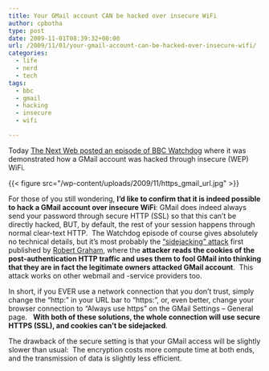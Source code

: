 ```yaml
---
title: Your GMail account CAN be hacked over insecure WiFi
author: cpbotha
type: post
date: 2009-11-01T08:39:32+00:00
url: /2009/11/01/your-gmail-account-can-be-hacked-over-insecure-wifi/
categories:
  - life
  - nerd
  - tech
tags:
  - bbc
  - gmail
  - hacking
  - insecure
  - wifi

---
```

Today [The Next Web posted an episode of BBC Watchdog][1] where it was demonstrated how a GMail account was hacked through insecure (WEP) WiFi.

{{< figure src="/wp-content/uploads/2009/11/https_gmail_url.jpg" >}}


For those of you still wondering, **I’d like to confirm that it is indeed possible to hack a GMail account over insecure WiFi**: GMail does indeed always send your password through secure HTTP (SSL) so that this can’t be directly hacked, BUT, by default, the rest of your session happens through normal clear-text HTTP.  The Watchdog episode of course gives absolutely no technical details, but it’s most probably the [“sidejacking” attack][2] first published by [Robert Graham][3], where the **attacker reads the cookies of the post-authentication HTTP traffic and uses them to fool GMail into thinking that they are in fact the legitimate owners attacked GMail account**.  This attack works on other webmail and -service providers too.

In short, if you EVER use a network connection that you don’t trust, simply change the “http:” in your URL bar to “https:”, or, even better, change your browser connection to “Always use https” on the GMail Settings – General page.   **With both of these solutions, the whole connection will use secure HTTPS (SSL), and cookies can’t be sidejacked**.

The drawback of the secure setting is that your GMail access will be slightly slower than usual:  The encryption costs more compute time at both ends, and the transmission of data is slightly less efficient.

 [1]: http://thenextweb.com/2009/10/31/bbc-hacks-gmail-account-wifi-scary-st/ "Link to The Next Web post concerning GMail WiFi hack"
 [2]: http://www.tgdaily.com/content/view/34324/108/ "Details on sidejacking attack"
 [3]: http://erratasec.blogspot.com/ "Robert Graham's blog"
